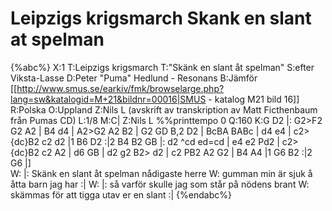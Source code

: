 # Leipzigs krigsmarch Skank en slant at spelman

{%abc%}
X:1
T:Leipzigs krigsmarch
T:"Skänk en slant åt spelman"
S:efter Viksta-Lasse
D:Peter "Puma" Hedlund - Resonans
B:Jämför [[http://www.smus.se/earkiv/fmk/browselarge.php?lang=sw&katalogid=M+21&bildnr=00016|SMUS - katalog M21 bild 16]]
R:Polska
O:Uppland
Z:Nils L (avskrift av transkription av Matt Ficthenbaum från Pumas CD)
L:1/8
M:C|
Z:Nils L
%%printtempo 0
Q:160
K:G
D2 |: G2>F2 G2 A2 | B4 d4 | A2>G2 A2 B2 | G2 GD B,2 D2 | 
BcBA BABc | d4 e4 | c2>{dc}B2 c2 d2 |1 B6 D2 :|2 B4 B2 GB |:
d2 ^cd ed=cd | e4 e2 Pd2 | c2>{dc}B2 c2 A2 | d6 GB | 
d2 g2 B2> d2 | c2 PB2 A2 G2 | B4 A4 |1 G6 B2 :|2 G6 |]  
W: |: Skänk en slant åt spelman nådigaste herre
W: gumman min är sjuk å åtta barn jag har :|
W: |: så varför skulle jag som står på nödens brant
W: skämmas för att tigga utav er en slant :|
{%endabc%}
